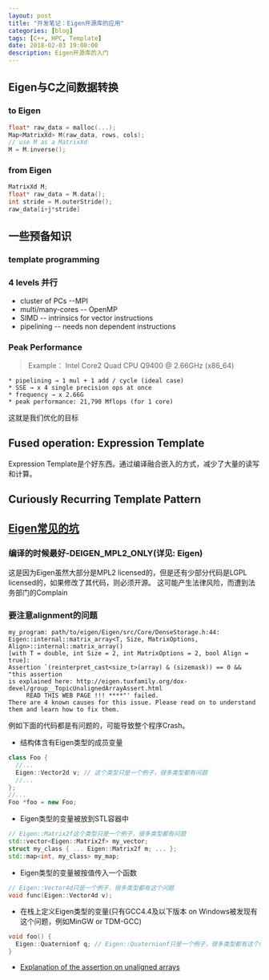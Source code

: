 ```yaml
---
layout: post
title: "开发笔记：Eigen开源库的应用"
categories: [blog]
tags: [C++, HPC, Template]
date: 2018-02-03 19:00:00
description: Eigen开源库的入门
---
```


## Eigen与C之间数据转换

### to Eigen
```cpp
float* raw_data = malloc(...);
Map<MatrixXd> M(raw_data, rows, cols);
// use M as a MatrixXd
M = M.inverse();
```

### from Eigen
```cpp
MatrixXd M;
float* raw_data = M.data();
int stride = M.outerStride();
raw_data[i+j*stride]
```
## 一些预备知识

### template programming

### 4 levels 并行

- cluster of PCs --MPI
- multi/many-cores -- OpenMP
- SIMD -- intrinsics for vector instructions
- pipelining -- needs non dependent instructions

### Peak Performance

> Example： Intel Core2 Quad CPU Q9400 @ 2.66GHz (x86_64)

    * pipelining → 1 mul + 1 add / cycle (ideal case)
    * SSE → x 4 single precision ops at once
    * frequency → x 2.66G
    * peak performance: 21,790 Mflops (for 1 core)

这就是我们优化的目标


## Fused operation: Expression Template
Expression Template是个好东西。通过编译融合嵌入的方式，减少了大量的读写和计算。

## Curiously Recurring Template Pattern


## [Eigen常见的坑](https://zhuanlan.zhihu.com/p/32226967)

### 编译的时候最好-DEIGEN_MPL2_ONLY(详见: Eigen)
这是因为Eigen虽然大部分是MPL2 licensed的，但是还有少部分代码是LGPL licensed的，如果修改了其代码，则必须开源。
这可能产生法律风险，而遭到法务部门的Complain

### 要注意alignment的问题
```
my_program: path/to/eigen/Eigen/src/Core/DenseStorage.h:44:
Eigen::internal::matrix_array<T, Size, MatrixOptions, Align>::internal::matrix_array()
[with T = double, int Size = 2, int MatrixOptions = 2, bool Align = true]:
Assertion `(reinterpret_cast<size_t>(array) & (sizemask)) == 0 && "this assertion
is explained here: http://eigen.tuxfamily.org/dox-devel/group__TopicUnalignedArrayAssert.html
     READ THIS WEB PAGE !!! ****"' failed.
There are 4 known causes for this issue. Please read on to understand them and learn how to fix them.
```

例如下面的代码都是有问题的，可能导致整个程序Crash。

* 结构体含有Eigen类型的成员变量

```cpp
class Foo {
  //...
  Eigen::Vector2d v; // 这个类型只是一个例子，很多类型都有问题
  //...
};
//...
Foo *foo = new Foo;
```

* Eigen类型的变量被放到STL容器中

```cpp
// Eigen::Matrix2f这个类型只是一个例子，很多类型都有问题
std::vector<Eigen::Matrix2f> my_vector;
struct my_class { ... Eigen::Matrix2f m; ... }; 
std::map<int, my_class> my_map;
```

* Eigen类型的变量被按值传入一个函数

```cpp
// Eigen::Vector4d只是一个例子，很多类型都有这个问题
void func(Eigen::Vector4d v);
```

* 在栈上定义Eigen类型的变量(只有GCC4.4及以下版本 on Windows被发现有这个问题，例如MinGW or TDM-GCC)

```cpp
void foo() {
  Eigen::Quaternionf q; // Eigen::Quaternionf只是一个例子，很多类型都有这个问题
}
```

- [Explanation of the assertion on unaligned arrays](http://eigen.tuxfamily.org/dox/group__TopicUnalignedArrayAssert.html)